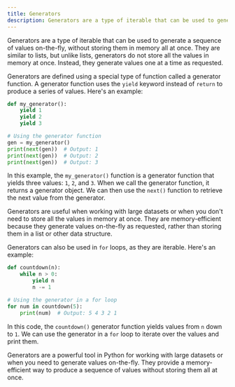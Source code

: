 ```yaml
---
title: Generators
description: Generators are a type of iterable that can be used to generate a sequence of values on-the-fly, without storing them in memory all at once.
---
```


Generators are a type of iterable that can be used to generate a sequence of values on-the-fly, without storing them in memory all at once. They are similar to lists, but unlike lists, generators do not store all the values in memory at once. Instead, they generate values one at a time as requested.

Generators are defined using a special type of function called a generator function. A generator function uses the `yield` keyword instead of `return` to produce a series of values. Here's an example:

```python
def my_generator():
    yield 1
    yield 2
    yield 3

# Using the generator function
gen = my_generator()
print(next(gen))  # Output: 1
print(next(gen))  # Output: 2
print(next(gen))  # Output: 3
```

In this example, the `my_generator()` function is a generator function that yields three values: `1`, `2`, and `3`. When we call the generator function, it returns a generator object. We can then use the `next()` function to retrieve the next value from the generator.

Generators are useful when working with large datasets or when you don't need to store all the values in memory at once. They are memory-efficient because they generate values on-the-fly as requested, rather than storing them in a list or other data structure.

Generators can also be used in `for` loops, as they are iterable. Here's an example:

```python
def countdown(n):
    while n > 0:
        yield n
        n -= 1

# Using the generator in a for loop
for num in countdown(5):
    print(num)  # Output: 5 4 3 2 1
```

In this code, the `countdown()` generator function yields values from `n` down to `1`. We can use the generator in a `for` loop to iterate over the values and print them.

Generators are a powerful tool in Python for working with large datasets or when you need to generate values on-the-fly. They provide a memory-efficient way to produce a sequence of values without storing them all at once.
